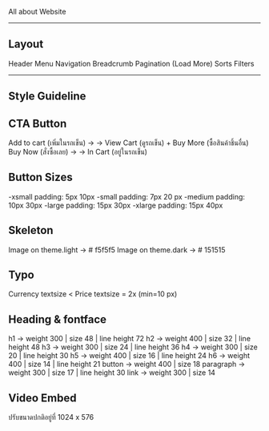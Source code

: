 All about Website

-----------------
Layout
-----------------
Header
Menu Navigation
Breadcrumb
Pagination (Load More)
Sorts
Filters

-----------------
Style Guideline
-----------------

CTA Button
-----------------
Add to cart (เพิ่มในรถเข็น) → <background activity> → View Cart (ดูรถเข็น) + Buy More (ซื้อสินค้าชิ้นอื่น)
Buy Now (สั่งซื้อเลย) → <open cart> → In Cart (อยู่ในรถเข็น)


Button Sizes
-----------------
-xsmall padding: 5px 10px
-small padding: 7px 20 px
-medium padding: 10px 30px
-large padding: 15px 30px
-xlarge padding: 15px 40px


Skeleton
-----------------
Image on theme.light → # f5f5f5
Image on theme.dark → # 151515


Typo
-----------------
Currency textsize < Price textsize = 2x (min=10 px)


Heading & fontface
-----------------
h1 → weight 300 | size 48 | line height 72
h2 → weight 400 | size 32 | line height 48
h3 → weight 300 | size 24 | line height 36
h4 → weight 300 | size 20 | line height 30
h5 → weight 400 | size 16 | line height 24
h6 → weight 400 | size 14 | line height 21
button → weight 400 | size 18
paragraph → weight 300 | size 17 | line height 30
link → weight 300 | size 14


Video Embed
-----------------
ปรับขนาดปกติอยู่ที่ 1024 x 576
